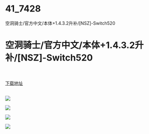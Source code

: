 # 41_7428
空洞骑士/官方中文/本体+1.4.3.2升补/[NSZ]-Switch520
# 空洞骑士/官方中文/本体+1.4.3.2升补/[NSZ]-Switch520
 <br/></br>
[下载地址](https://www.switch520.cc/article/7428 "下载地址")
<br/></br>

<p><span><strong><img src="https://www.switch520.cc/muke_img/upload_art_editor_20201123-1_c05b165156c692b943f7c5a88f03c154.jpg"></strong></span></p>
<p><span><strong><img src="https://www.switch520.cc/muke_img/upload_art_editor_20201123-1_c0322e0db931f1f12f6746f9772b49d4.jpg"></strong></span></p>
<p><span><strong><img src="https://www.switch520.cc/muke_img/upload_art_editor_20201123-1_d60936e42d31f0a6f8a8622a009a935e.jpg"></strong></span></p>
<p><span><strong><img src="https://www.switch520.cc/muke_img/upload_art_editor_20201123-1_8facc145b44dcabbce1bd55bc1c4d8bb.jpg"></strong></span></p>
<p></p>
